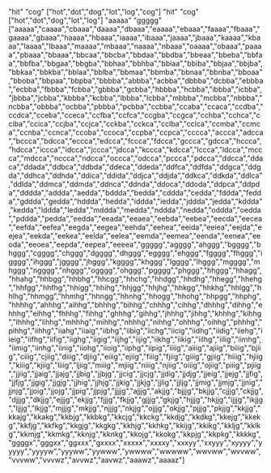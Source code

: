 "hit"
"cog"
["hot","dot","dog","lot","log","cog"]
"hit"
"cog"
["hot","dot","dog","lot","log"]
"aaaaa"
"ggggg"
["aaaaa","caaaa","cbaaa","daaaa","dbaaa","eaaaa","ebaaa","faaaa","fbaaa","gaaaa","gbaaa","haaaa","hbaaa","iaaaa","ibaaa","jaaaa","jbaaa","kaaaa","kbaaa","laaaa","lbaaa","maaaa","mbaaa","naaaa","nbaaa","oaaaa","obaaa","paaaa","pbaaa","bbaaa","bbcaa","bbcba","bbdaa","bbdba","bbeaa","bbeba","bbfaa","bbfba","bbgaa","bbgba","bbhaa","bbhba","bbiaa","bbiba","bbjaa","bbjba","bbkaa","bbkba","bblaa","bblba","bbmaa","bbmba","bbnaa","bbnba","bboaa","bboba","bbpaa","bbpba","bbbba","abbba","acbba","dbbba","dcbba","ebbba","ecbba","fbbba","fcbba","gbbba","gcbba","hbbba","hcbba","ibbba","icbba","jbbba","jcbba","kbbba","kcbba","lbbba","lcbba","mbbba","mcbba","nbbba","ncbba","obbba","ocbba","pbbba","pcbba","ccbba","ccaba","ccaca","ccdba","ccdca","cceba","cceca","ccfba","ccfca","ccgba","ccgca","cchba","cchca","cciba","ccica","ccjba","ccjca","cckba","cckca","cclba","cclca","ccmba","ccmca","ccnba","ccnca","ccoba","ccoca","ccpba","ccpca","cccca","accca","adcca","bccca","bdcca","eccca","edcca","fccca","fdcca","gccca","gdcca","hccca","hdcca","iccca","idcca","jccca","jdcca","kccca","kdcca","lccca","ldcca","mccca","mdcca","nccca","ndcca","occca","odcca","pccca","pdcca","ddcca","ddaca","ddada","ddbca","ddbda","ddeca","ddeda","ddfca","ddfda","ddgca","ddgda","ddhca","ddhda","ddica","ddida","ddjca","ddjda","ddkca","ddkda","ddlca","ddlda","ddmca","ddmda","ddnca","ddnda","ddoca","ddoda","ddpca","ddpda","dddda","addda","aedda","bddda","bedda","cddda","cedda","fddda","fedda","gddda","gedda","hddda","hedda","iddda","iedda","jddda","jedda","kddda","kedda","lddda","ledda","mddda","medda","nddda","nedda","oddda","oedda","pddda","pedda","eedda","eeada","eeaea","eebda","eebea","eecda","eecea","eefda","eefea","eegda","eegea","eehda","eehea","eeida","eeiea","eejda","eejea","eekda","eekea","eelda","eelea","eemda","eemea","eenda","eenea","eeoda","eeoea","eepda","eepea","eeeea","ggggg","agggg","ahggg","bgggg","bhggg","cgggg","chggg","dgggg","dhggg","egggg","ehggg","fgggg","fhggg","igggg","ihggg","jgggg","jhggg","kgggg","khggg","lgggg","lhggg","mgggg","mhggg","ngggg","nhggg","ogggg","ohggg","pgggg","phggg","hhggg","hhagg","hhahg","hhbgg","hhbhg","hhcgg","hhchg","hhdgg","hhdhg","hhegg","hhehg","hhfgg","hhfhg","hhigg","hhihg","hhjgg","hhjhg","hhkgg","hhkhg","hhlgg","hhlhg","hhmgg","hhmhg","hhngg","hhnhg","hhogg","hhohg","hhpgg","hhphg","hhhhg","ahhhg","aihhg","bhhhg","bihhg","chhhg","cihhg","dhhhg","dihhg","ehhhg","eihhg","fhhhg","fihhg","ghhhg","gihhg","jhhhg","jihhg","khhhg","kihhg","lhhhg","lihhg","mhhhg","mihhg","nhhhg","nihhg","ohhhg","oihhg","phhhg","pihhg","iihhg","iiahg","iiaig","iibhg","iibig","iichg","iicig","iidhg","iidig","iiehg","iieig","iifhg","iifig","iighg","iigig","iijhg","iijig","iikhg","iikig","iilhg","iilig","iimhg","iimig","iinhg","iinig","iiohg","iioig","iiphg","iipig","iiiig","aiiig","ajiig","biiig","bjiig","ciiig","cjiig","diiig","djiig","eiiig","ejiig","fiiig","fjiig","giiig","gjiig","hiiig","hjiig","kiiig","kjiig","liiig","ljiig","miiig","mjiig","niiig","njiig","oiiig","ojiig","piiig","pjiig","jjiig","jjaig","jjajg","jjbig","jjbjg","jjcig","jjcjg","jjdig","jjdjg","jjeig","jjejg","jjfig","jjfjg","jjgig","jjgjg","jjhig","jjhjg","jjkig","jjkjg","jjlig","jjljg","jjmig","jjmjg","jjnig","jjnjg","jjoig","jjojg","jjpig","jjpjg","jjjjg","ajjjg","akjjg","bjjjg","bkjjg","cjjjg","ckjjg","djjjg","dkjjg","ejjjg","ekjjg","fjjjg","fkjjg","gjjjg","gkjjg","hjjjg","hkjjg","ijjjg","ikjjg","ljjjg","lkjjg","mjjjg","mkjjg","njjjg","nkjjg","ojjjg","okjjg","pjjjg","pkjjg","kkjjg","kkajg","kkakg","kkbjg","kkbkg","kkcjg","kkckg","kkdjg","kkdkg","kkejg","kkekg","kkfjg","kkfkg","kkgjg","kkgkg","kkhjg","kkhkg","kkijg","kkikg","kkljg","kklkg","kkmjg","kkmkg","kknjg","kknkg","kkojg","kkokg","kkpjg","kkpkg","kkkkg","ggggx","gggxx","ggxxx","gxxxx","xxxxx","xxxxy","xxxyy","xxyyy","xyyyy","yyyyy","yyyyw","yyyww","yywww","ywwww","wwwww","wwvww","wvvww","vvvww","vvvwz","avvwz","aavwz","aaawz","aaaaz"]